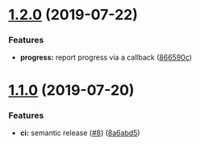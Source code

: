 # [1.2.0](https://github.com/holvonix-open/paginate-generator/compare/v1.1.0...v1.2.0) (2019-07-22)


### Features

* **progress:** report progress via a callback ([866590c](https://github.com/holvonix-open/paginate-generator/commit/866590c))

# [1.1.0](https://github.com/holvonix-open/paginate-generator/compare/v1.0.0...v1.1.0) (2019-07-20)


### Features

* **ci:** semantic release ([#8](https://github.com/holvonix-open/paginate-generator/issues/8)) ([8a6abd5](https://github.com/holvonix-open/paginate-generator/commit/8a6abd5))
